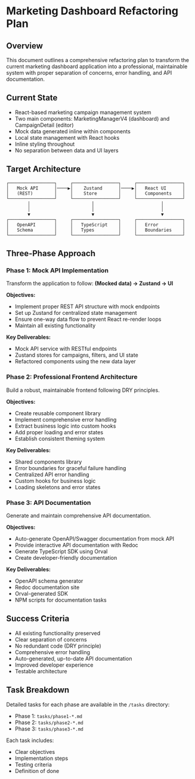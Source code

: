 # Marketing Dashboard Refactoring Plan

## Overview
This document outlines a comprehensive refactoring plan to transform the current marketing dashboard application into a professional, maintainable system with proper separation of concerns, error handling, and API documentation.

## Current State
- React-based marketing campaign management system
- Two main components: MarketingManagerV4 (dashboard) and CampaignDetail (editor)
- Mock data generated inline within components
- Local state management with React hooks
- Inline styling throughout
- No separation between data and UI layers

## Target Architecture
```
┌─────────────────┐     ┌─────────────────┐     ┌─────────────────┐
│   Mock API      │────▶│    Zustand      │────▶│   React UI      │
│   (REST)        │     │    Store        │     │   Components    │
└─────────────────┘     └─────────────────┘     └─────────────────┘
        │                       │                         │
        │                       │                         │
        ▼                       ▼                         ▼
┌─────────────────┐     ┌─────────────────┐     ┌─────────────────┐
│   OpenAPI       │     │   TypeScript    │     │   Error         │
│   Schema        │     │   Types         │     │   Boundaries    │
└─────────────────┘     └─────────────────┘     └─────────────────┘
```

## Three-Phase Approach

### Phase 1: Mock API Implementation
Transform the application to follow: **(Mocked data) → Zustand → UI**

**Objectives:**
- Implement proper REST API structure with mock endpoints
- Set up Zustand for centralized state management
- Ensure one-way data flow to prevent React re-render loops
- Maintain all existing functionality

**Key Deliverables:**
- Mock API service with RESTful endpoints
- Zustand stores for campaigns, filters, and UI state
- Refactored components using the new data layer

### Phase 2: Professional Frontend Architecture
Build a robust, maintainable frontend following DRY principles.

**Objectives:**
- Create reusable component library
- Implement comprehensive error handling
- Extract business logic into custom hooks
- Add proper loading and error states
- Establish consistent theming system

**Key Deliverables:**
- Shared components library
- Error boundaries for graceful failure handling
- Centralized API error handling
- Custom hooks for business logic
- Loading skeletons and error states

### Phase 3: API Documentation
Generate and maintain comprehensive API documentation.

**Objectives:**
- Auto-generate OpenAPI/Swagger documentation from mock API
- Provide interactive API documentation with Redoc
- Generate TypeScript SDK using Orval
- Create developer-friendly documentation

**Key Deliverables:**
- OpenAPI schema generator
- Redoc documentation site
- Orval-generated SDK
- NPM scripts for documentation tasks

## Success Criteria
- All existing functionality preserved
- Clear separation of concerns
- No redundant code (DRY principle)
- Comprehensive error handling
- Auto-generated, up-to-date API documentation
- Improved developer experience
- Testable architecture

## Task Breakdown
Detailed tasks for each phase are available in the `/tasks` directory:
- Phase 1: `tasks/phase1-*.md`
- Phase 2: `tasks/phase2-*.md`
- Phase 3: `tasks/phase3-*.md`

Each task includes:
- Clear objectives
- Implementation steps
- Testing criteria
- Definition of done